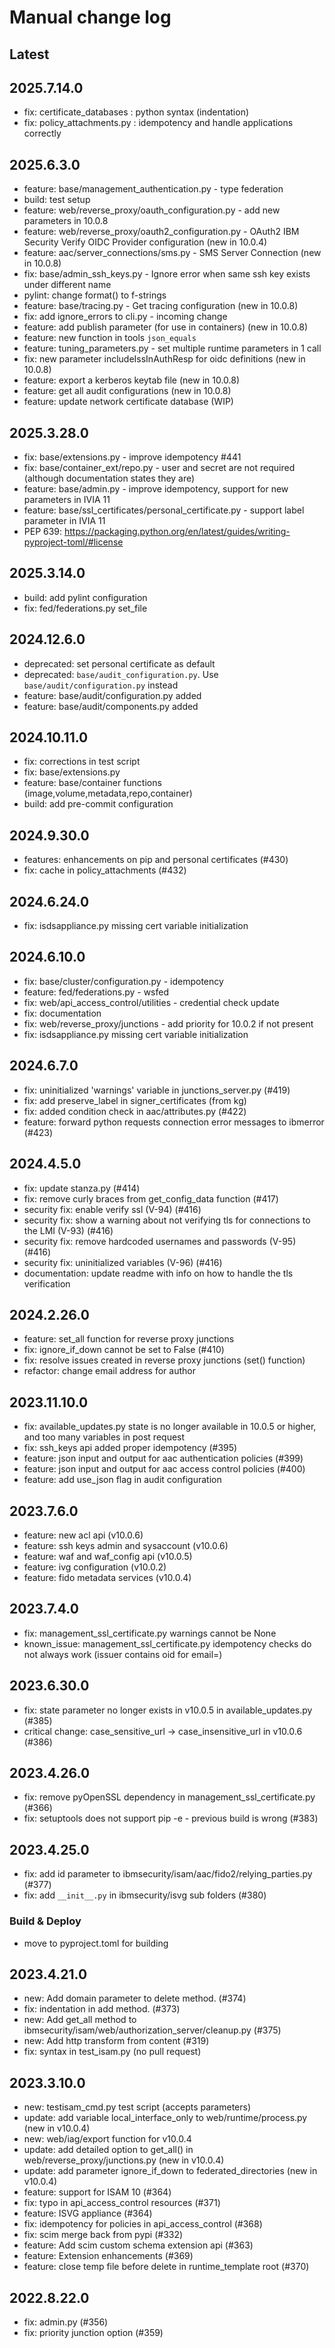 # Manual change log

## Latest

## 2025.7.14.0

- fix: certificate_databases : python syntax (indentation)
- fix: policy_attachments.py : idempotency and handle applications correctly

## 2025.6.3.0

- feature: base/management_authentication.py - type federation
- build: test setup
- feature: web/reverse_proxy/oauth_configuration.py - add new parameters in 10.0.8
- feature: web/reverse_proxy/oauth2_configuration.py - OAuth2 IBM Security Verify OIDC Provider configuration (new in 10.0.4)
- feature: aac/server_connections/sms.py - SMS Server Connection (new in 10.0.8)
- fix: base/admin_ssh_keys.py - Ignore error when same ssh key exists under different name
- pylint: change format() to f-strings
- feature: base/tracing.py - Get tracing configuration (new in 10.0.8)
- fix: add ignore_errors to cli.py - incoming change
- feature: add publish parameter (for use in containers) (new in 10.0.8)
- feature: new function in tools `json_equals`
- feature: tuning_parameters.py - set multiple runtime parameters in 1 call
- fix: new parameter includeIssInAuthResp for oidc definitions (new in 10.0.8)
- feature: export a kerberos keytab file (new in 10.0.8)
- feature: get all audit configurations (new in 10.0.8)
- feature: update network certificate database (WIP)

## 2025.3.28.0

- fix: base/extensions.py - improve idempotency #441
- fix: base/container_ext/repo.py - user and secret are not required (although documentation states they are)
- feature: base/admin.py - improve idempotency, support for new parameters in IVIA 11
- feature: base/ssl_certificates/personal_certificate.py - support label parameter in IVIA 11
- PEP 639: https://packaging.python.org/en/latest/guides/writing-pyproject-toml/#license

## 2025.3.14.0

- build: add pylint configuration
- fix: fed/federations.py set_file

## 2024.12.6.0

- deprecated: set personal certificate as default
- deprecated: `base/audit_configuration.py`.  Use `base/audit/configuration.py` instead
- feature: base/audit/configuration.py added
- feature: base/audit/components.py added

## 2024.10.11.0

- fix: corrections in test script
- fix: base/extensions.py
- feature: base/container functions (image,volume,metadata,repo,container)
- build: add pre-commit configuration

## 2024.9.30.0

- features: enhancements on pip and personal certificates (#430)
- fix: cache in policy_attachments (#432)

## 2024.6.24.0

- fix: isdsappliance.py missing cert variable initialization

## 2024.6.10.0

- fix: base/cluster/configuration.py - idempotency
- feature: fed/federations.py - wsfed
- fix: web/api_access_control/utilities - credential check update
- fix: documentation
- fix: web/reverse_proxy/junctions - add priority for 10.0.2 if not present
- fix: isdsappliance.py missing cert variable initialization

## 2024.6.7.0

- fix: uninitialized 'warnings' variable in junctions_server.py (#419)
- fix: add preserve_label in signer_certificates (from kg)
- fix: added condition check in aac/attributes.py (#422)
- feature: forward python requests connection error messages to ibmerror (#423)

## 2024.4.5.0

- fix: update stanza.py (#414)
- fix: remove curly braces from get_config_data function (#417)
- security fix: enable verify ssl (V-94) (#416)
- security fix: show a warning about not verifying tls for connections to the LMI (V-93) (#416)
- security fix: remove hardcoded usernames and passwords (V-95) (#416)
- security fix: uninitialized variables (V-96) (#416)
- documentation: update readme with info on how to handle the tls verification

## 2024.2.26.0

- feature: set_all function for reverse proxy junctions
- fix: ignore_if_down cannot be set to False (#410)
- fix: resolve issues created in reverse proxy junctions (set() function)
- refactor: change email address for author

## 2023.11.10.0

- fix: available_updates.py state is no longer available in 10.0.5 or higher, and too many variables in post request
- fix: ssh_keys api added proper idempotency (#395)
- feature: json input and output for aac authentication policies (#399)
- feature: json input and output for aac access control policies (#400)
- feature: add use_json flag in audit configuration

## 2023.7.6.0

- feature: new acl api (v10.0.6)
- feature: ssh keys admin and sysaccount (v10.0.6)
- feature: waf and waf_config api (v10.0.5)
- feature: ivg configuration (v10.0.2)
- feature: fido metadata services (v10.0.4)

## 2023.7.4.0

- fix: management_ssl_certificate.py warnings cannot be None
- known_issue: management_ssl_certificate.py idempotency checks do not always work (issuer contains oid for email=)

## 2023.6.30.0

- fix: state parameter no longer exists in v10.0.5 in available_updates.py (#385)
- critical change: case_sensitive_url -> case_insensitive_url in v10.0.6 (#386)

## 2023.4.26.0

- fix: remove pyOpenSSL dependency in management_ssl_certificate.py (#366)
- fix: setuptools does not support pip -e - previous build is wrong (#383)

## 2023.4.25.0

- fix: add id parameter to ibmsecurity/isam/aac/fido2/relying_parties.py (#377)
- fix: add `__init__.py` in ibmsecurity/isvg sub folders (#380)

### Build & Deploy

- move to pyproject.toml for building

## 2023.4.21.0

- new: Add domain parameter to delete method. (#374)
- fix: indentation in add method. (#373)
- new: Add get_all method to ibmsecurity/isam/web/authorization_server/cleanup.py (#375)
- new: Add http transform from content (#319)
- fix: syntax in test_isam.py (no pull request)

## 2023.3.10.0

- new: testisam_cmd.py test script (accepts parameters)
- update: add variable local_interface_only to web/runtime/process.py (new in v10.0.4)
- new: web/iag/export function for v10.0.4
- update: add detailed option to get_all() in web/reverse_proxy/junctions.py (new in v10.0.4)
- update: add parameter ignore_if_down to federated_directories (new in v10.0.4)
- feature: support for ISAM 10 (#364)
- fix: typo in api_access_control resources (#371)
- feature: ISVG appliance (#364)
- fix: idempotency for policies in api_access_control (#368)
- fix: scim merge back from pypi (#332)
- feature: Add scim custom schema extension api (#363)
- feature: Extension enhancements (#369)
- feature: close temp file before delete in runtime_template root (#370)

## 2022.8.22.0

- fix: admin.py (#356)
- fix: priority junction option (#359)
